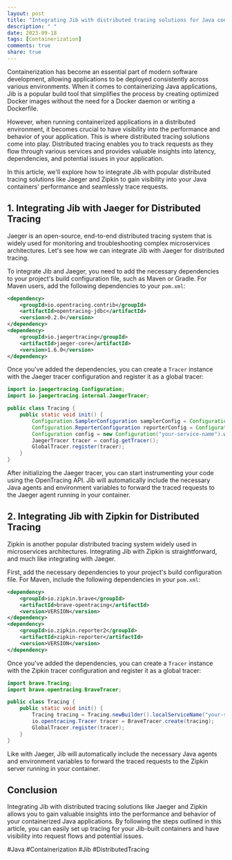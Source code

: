 ```yaml
---
layout: post
title: "Integrating Jib with distributed tracing solutions for Java containerization"
description: " "
date: 2023-09-18
tags: [Containerization]
comments: true
share: true
---
```


Containerization has become an essential part of modern software development, allowing applications to be deployed consistently across various environments. When it comes to containerizing Java applications, Jib is a popular build tool that simplifies the process by creating optimized Docker images without the need for a Docker daemon or writing a Dockerfile.

However, when running containerized applications in a distributed environment, it becomes crucial to have visibility into the performance and behavior of your application. This is where distributed tracing solutions come into play. Distributed tracing enables you to track requests as they flow through various services and provides valuable insights into latency, dependencies, and potential issues in your application.

In this article, we'll explore how to integrate Jib with popular distributed tracing solutions like Jaeger and Zipkin to gain visibility into your Java containers' performance and seamlessly trace requests.

## 1. Integrating Jib with Jaeger for Distributed Tracing

Jaeger is an open-source, end-to-end distributed tracing system that is widely used for monitoring and troubleshooting complex microservices architectures. Let's see how we can integrate Jib with Jaeger for distributed tracing.

To integrate Jib and Jaeger, you need to add the necessary dependencies to your project's build configuration file, such as Maven or Gradle. For Maven users, add the following dependencies to your `pom.xml`:

```xml
<dependency>
    <groupId>io.opentracing.contrib</groupId>
    <artifactId>opentracing-jdbc</artifactId>
    <version>0.2.0</version>
</dependency>
<dependency>
    <groupId>io.jaegertracing</groupId>
    <artifactId>jaeger-core</artifactId>
    <version>1.6.0</version>
</dependency>
```

Once you've added the dependencies, you can create a `Tracer` instance with the Jaeger tracer configuration and register it as a global tracer:

```java
import io.jaegertracing.Configuration;
import io.jaegertracing.internal.JaegerTracer;

public class Tracing {
    public static void init() {
        Configuration.SamplerConfiguration samplerConfig = Configuration.SamplerConfiguration.fromEnv().withType("const").withParam(1);
        Configuration.ReporterConfiguration reporterConfig = Configuration.ReporterConfiguration.fromEnv().withLogSpans(true);
        Configuration config = new Configuration("your-service-name").withSampler(samplerConfig).withReporter(reporterConfig);
        JaegerTracer tracer = config.getTracer();
        GlobalTracer.register(tracer);
    }
}
```

After initializing the Jaeger tracer, you can start instrumenting your code using the OpenTracing API. Jib will automatically include the necessary Java agents and environment variables to forward the traced requests to the Jaeger agent running in your container.

## 2. Integrating Jib with Zipkin for Distributed Tracing

Zipkin is another popular distributed tracing system widely used in microservices architectures. Integrating Jib with Zipkin is straightforward, and much like integrating with Jaeger.

First, add the necessary dependencies to your project's build configuration file. For Maven, include the following dependencies in your `pom.xml`:

```xml
<dependency>
    <groupId>io.zipkin.brave</groupId>
    <artifactId>brave-opentracing</artifactId>
    <version>VERSION</version>
</dependency>
<dependency>
    <groupId>io.zipkin.reporter2</groupId>
    <artifactId>zipkin-reporter</artifactId>
    <version>VERSION</version>
</dependency>
```

Once you've added the dependencies, you can create a `Tracer` instance with the Zipkin tracer configuration and register it as a global tracer:

```java
import brave.Tracing;
import brave.opentracing.BraveTracer;

public class Tracing {
    public static void init() {
        Tracing tracing = Tracing.newBuilder().localServiceName("your-service-name").build();
        io.opentracing.Tracer tracer = BraveTracer.create(tracing);
        GlobalTracer.register(tracer);
    }
}
```

Like with Jaeger, Jib will automatically include the necessary Java agents and environment variables to forward the traced requests to the Zipkin server running in your container.

## Conclusion

Integrating Jib with distributed tracing solutions like Jaeger and Zipkin allows you to gain valuable insights into the performance and behavior of your containerized Java applications. By following the steps outlined in this article, you can easily set up tracing for your Jib-built containers and have visibility into request flows and potential issues.

#Java #Containerization #Jib #DistributedTracing